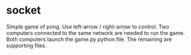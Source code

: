 # socket
Simple game of pong.
Use left-arrow / right-arrow to control.
Two computers connected to the same network are needed to run the game. Both computers launch the game.py python file. The remaining are supporting files.
